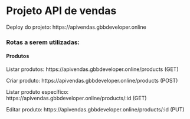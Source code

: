 <h1> Projeto API de vendas </h1>
<p>Deploy do projeto: https://apivendas.gbbdeveloper.online</p>
<h3>Rotas a serem utilizadas:</h3>
<h4>Produtos</h4>
<p>Listar produtos: https://apivendas.gbbdeveloper.online/products (GET)</p>
<p>Criar produto: https://apivendas.gbbdeveloper.online/products (POST)</P>
<P>Listar produto específico: https://apivendas.gbbdeveloper.online/products/:id (GET)</p>
<p>Editar produto: https://apivendas.gbbdeveloper.online/products/:id (PUT)</p>

